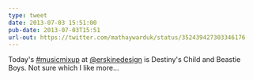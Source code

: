 ```yaml
---
type: tweet
date: 2013-07-03 15:51:00
pub-date: 2013-07-03T15:51
url-out: https://twitter.com/mathaywarduk/status/352439427303346176
---
```


Today's [#musicmixup](https://twitter.com/search?q=%23musicmixup&amp;src=hash) at [@erskinedesign](http://www.twitter.com/erskinedesign) is Destiny's Child and Beastie Boys. Not sure which I like more...